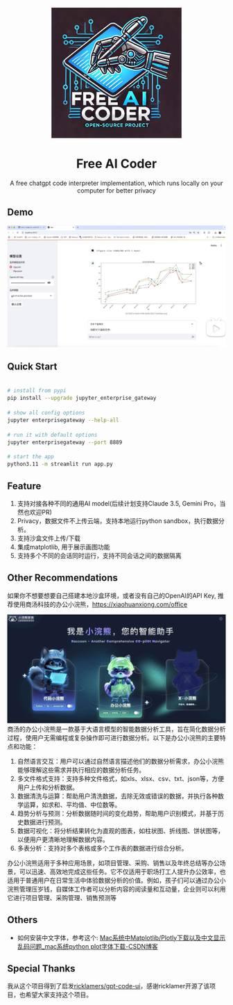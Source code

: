 <div align="center">

<p align="center">
<img width="300px" alt="Fee AI Coder" src="assets/logo.jpg">
</p>

# Free AI Coder

A free chatgpt code interpreter implementation, which runs locally on your computer for better privacy

</div>

## Demo

[![视频演示](assets/demo.jpg)](https://www.bilibili.com/video/BV1UjFPemEXC)

## Quick Start

```bash

# install from pypi
pip install --upgrade jupyter_enterprise_gateway

# show all config options
jupyter enterprisegateway --help-all

# run it with default options
jupyter enterprisegateway --port 8889

# start the app
python3.11 -m streamlit run app.py
```

## Feature

1. 支持对接各种不同的通用AI model(后续计划支持Claude 3.5, Gemini Pro，当然也欢迎PR)
2. Privacy，数据文件不上传云端，支持本地运行python sandbox，执行数据分析。
3. 支持沙盒文件上传/下载
4. 集成matplotlib, 用于展示画图功能
5. 支持多个不同的会话同时运行，支持不同会话之间的数据隔离

## Other Recommendations

如果你不想要想要自己搭建本地沙盒环境，或者没有自己的OpenAI的API Key, 推荐使用商汤科技的办公小浣熊，https://xiaohuanxiong.com/office

![](assets/raccoon.jpg)
商汤的办公小浣熊是一款基于大语言模型的智能数据分析工具，旨在简化数据分析过程，使用户无需编程或复杂操作即可进行数据分析。以下是办公小浣熊的主要特点和功能：

1. 自然语言交互：用户可以通过自然语言描述他们的数据分析需求，办公小浣熊能够理解这些需求并执行相应的数据分析任务。
2. 多文件格式支持：支持多种文件格式，如xls、xlsx、csv、txt、json等，方便用户上传和分析数据。
3. 数据清洗与运算：帮助用户清洗数据，去除无效或错误的数据，并执行各种数学运算，如求和、平均值、中位数等。
4. 趋势分析与预测：分析数据随时间的变化趋势，帮助用户识别模式，并基于历史数据进行预测。
5. 数据可视化：将分析结果转化为直观的图表，如柱状图、折线图、饼状图等，以便用户更清晰地理解数据内容。
6. 多表分析：支持对多个表格或多个工作表的数据进行综合分析。

办公小浣熊适用于多种应用场景，如项目管理、采购、销售以及年终总结等办公场景，可以迅速、高效地完成这些任务。它不仅适用于职场打工人提升办公效率，也适用于普通用户在日常生活中体验数据分析的价值。例如，孩子们可以通过办公小浣熊管理压岁钱，自媒体工作者可以分析内容的阅读量和互动量，企业则可以利用它进行项目管理、采购管理、销售预测等


## Others

- 如何安装中文字体，参考这个: [Mac系统中Matplotlib/Plotly下载以及中文显示乱码问题_mac系统python plot字体下载-CSDN博客](https://blog.csdn.net/weixin_47751174/article/details/123965843)

## Special Thanks

我从这个项目得到了启发[ricklamers/gpt-code-ui](https://github.com/ricklamers/gpt-code-ui)，感谢ricklamer开源了该项目，也希望大家支持这个项目。
